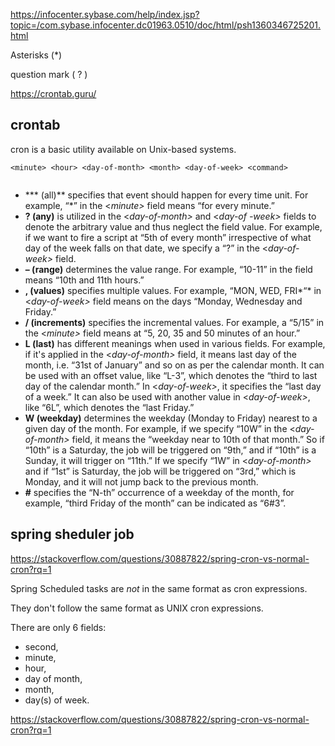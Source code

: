 https://infocenter.sybase.com/help/index.jsp?topic=/com.sybase.infocenter.dc01963.0510/doc/html/psh1360346725201.html

Asterisks (*)

question mark ( ? ) 

https://crontab.guru/



## crontab

cron is a basic utility available on Unix-based systems. 

```
<minute> <hour> <day-of-month> <month> <day-of-week> <command>


```

- *** (all)** specifies that event should happen for every time unit. For example, “*” in the <*minute>* field means “for every minute.”
- **? (any)** is utilized in the <*day-of-month>* and <*day-of -week>* fields to denote the arbitrary value and thus neglect the field value. For example, if we want to fire a script at “5th of every month” irrespective of what day of the week falls on that date, we specify a “?” in the <*day-of-week>* field.
- **– (range)** determines the value range. For example, “10-11” in the *<hour>* field means “10th and 11th hours.”
- **, (values)** specifies multiple values. For example, “MON, WED, FRI*“* in <*day-of-week>* field means on the days “Monday, Wednesday and Friday.”
- **/ (increments)** specifies the incremental values. For example, a “5/15” in the <*minute>* field means at “5, 20, 35 and 50 minutes of an hour.”
- **L (last)** has different meanings when used in various fields. For example, if it's applied in the <*day-of-month>* field, it means last day of the month, i.e. “31st of January” and so on as per the calendar month. It can be used with an offset value, like “L-3”, which denotes the “third to last day of the calendar month.” In <*day-of-week>*, it specifies the “last day of a week.” It can also be used with another value in <*day-of-week>*, like “6L”, which denotes the “last Friday.”
- **W (weekday)** determines the weekday (Monday to Friday) nearest to a given day of the month. For example, if we specify “10W” in the <*day-of-month>* field, it means the “weekday near to 10th of that month.” So if “10th” is a Saturday, the job will be triggered on “9th,” and if “10th” is a Sunday, it will trigger on “11th.” If we specify “1W” in <*day-of-month>* and if “1st” is Saturday, the job will be triggered on “3rd,” which is Monday, and it will not jump back to the previous month.
- **#** specifies the “N-th” occurrence of a weekday of the month, for example, “third Friday of the month” can be indicated as “6#3”.

## spring sheduler job

https://stackoverflow.com/questions/30887822/spring-cron-vs-normal-cron?rq=1

Spring Scheduled tasks are *not* in the same format as cron expressions.

They don't follow the same format as UNIX cron expressions.

There are only 6 fields:

- second,
- minute,
- hour,
- day of month,
- month,
- day(s) of week.

https://stackoverflow.com/questions/30887822/spring-cron-vs-normal-cron?rq=1

<disqus/>